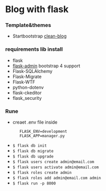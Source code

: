# Blog with flask

### Template&themes 
  - Startbootstrap <a href="https://startbootstrap.com/themes/clean-blog/" >clean-blog</a> 

### requirements lib install
  - flask
  - [flask-admin](https://github.com/AlaaProg/flask-admin) bootstrap 4 support
  - Flask-SQLAlchemy
  - Flask-Migrate
  - Flask-WTF
  - python-dotenv
  - flask-ckeditor 
  - flask_security

### Rune
   - creaet .env file inside
        ```
           FLASK_ENV=development
           FLASK_APP=manager.py
        ```
  - `$ flask db init`
  - `$ flask db migrate`
  - `$ flask db upgrade`
  - `$ flask users create admin@email.com`
  - `$ flask users activate admin@email.com`
  - `$ flask roles create admin`
  - `$ flask roles add admin@email.com admin`
  - `$ flask run -p 8000`
